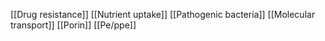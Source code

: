 [[Drug resistance]]
[[Nutrient uptake]]
[[Pathogenic bacteria]]
[[Molecular transport]]
[[Porin]]
[[Pe/ppe]]

